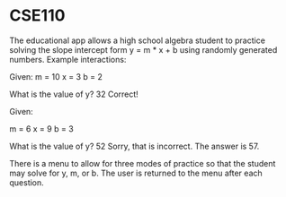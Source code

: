 # CSE110

The educational app allows a high school algebra student to practice solving the slope intercept form y = m * x + b 
using randomly generated numbers.
Example interactions:

Given:
m = 10
x = 3
b = 2

What is the value of y? 32
Correct!

Given:

m = 6
x = 9
b = 3

What is the value of y? 52
Sorry, that is incorrect. The answer is 57.

There is a menu to allow for three modes of practice so that the student may solve for y, m, or b. 
The user is returned to the menu after each question.
